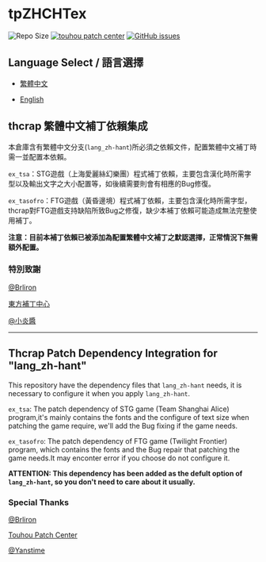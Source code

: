 # tpZHCHTex

![Repo Size](https://img.shields.io/github/repo-size/RetroCyber/tpZHCHTex.svg?label=RepoSize&style=flat-square)
[![touhou patch center](https://img.shields.io/badge/Require-thcrap-yellow.svg?style=flat-square)](http://thpatch.net)
[![GitHub issues](https://img.shields.io/github/issues/RetroCyber/tpZHCHTex.svg?label=Issues&style=flat-square)](https://github.com/RetroCyber/tpZHCHTex/issues)

## Language Select / 語言選擇

- [繁體中文](#thcrap-繁體中文補丁依賴包)

- [English](#thcrap-patch-dependency-package-for-langzh-hant)

## thcrap 繁體中文補丁依賴集成

本倉庫含有繁體中文分支(```lang_zh-hant```)所必須之依賴文件，配置繁體中文補丁時需一並配置本依賴。

```ex_tsa```：STG遊戲（上海愛麗絲幻樂團）程式補丁依賴，主要包含漢化時所需字型以及輸出文字之大小配置等，如後續需要則會有相應的Bug修復。 

```ex_tasofro```：FTG遊戲（黃昏邊境）程式補丁依賴，主要包含漢化時所需字型，thcrap對FTG遊戲支持缺陷所致Bug之修復，缺少本補丁依賴可能造成無法完整使用補丁。

**注意：目前本補丁依賴已被添加為配置繁體中文補丁之默認選擇，正常情況下無需額外配置。**

### 特別致謝

[@Brliron](https://github.com/brliron)

[東方補丁中心](https://www.thpatch.net)

[@小炎醬](https://github.com/Yanstory)

---

## Thcrap Patch Dependency Integration for "lang_zh-hant"

This repository have the dependency files that ```lang_zh-hant``` needs, it is necessary to configure it when you apply ```lang_zh-hant```.

```ex_tsa```: The patch dependency of STG game (Team Shanghai Alice) program,it's mainly contains the fonts and the configure of text size when patching the game require, we'll add the Bug fixing if the game needs.

```ex_tasofro```: The patch dependency of FTG game (Twilight Frontier) program, which contains the fonts and the Bug repair that patching the game needs.It may enconter error if you choose do not configure it.

**ATTENTION: This dependency has been added as the defult option of ```lang_zh-hant```, so you don't need to care about it usually.**

### Special Thanks

[@Brliron](https://github.com/brliron)

[Touhou Patch Center](https://www.thpatch.net)

[@Yanstime](https://github.com/Yanstory)
